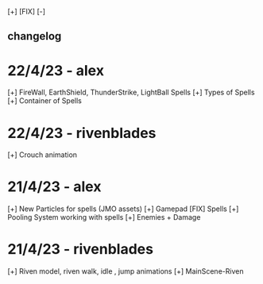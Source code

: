 [+]
[FIX]
[-]

## changelog


# 22/4/23 - alex
[+] FireWall, EarthShield, ThunderStrike, LightBall Spells
[+] Types of Spells
[+] Container of Spells


# 22/4/23 - rivenblades
[+] Crouch animation

# 21/4/23 - alex
[+] New Particles for spells (JMO assets)
[+] Gamepad
[FIX] Spells
[+] Pooling System working with spells
[+] Enemies + Damage 


# 21/4/23 - rivenblades
[+] Riven model, riven walk, idle , jump animations
[+] MainScene-Riven